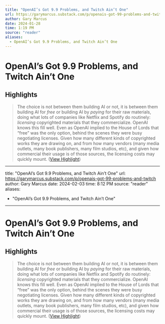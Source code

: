 ```yaml
---
title: "OpenAI’s Got 9.9 Problems, and Twitch Ain’t One"
url: https://garymarcus.substack.com/p/openais-got-99-problems-and-twitch
author: Gary Marcus
date: 2024-01-28
time: 1:19 PM
source: "reader"
aliases:
  - OpenAI’s Got 9.9 Problems, and Twitch Ain’t One
---
```

# OpenAI’s Got 9.9 Problems, and Twitch Ain’t One

## Highlights
> The choice is not between them building AI or not, it is between them building AI for *free* or building AI by *paying* for their raw materials, doing what lots of companies like Netflix and Spotify do routinely: *licensing* copyrighted materials that they commercialize. OpenAI knows this fill well. Even as OpenAI implied to the House of Lords that “free” was the only option, behind the scenes they were busy negotiating licenses. Given how many different kinds of copyrighted works they are drawing on, and from how many vendors (many media outlets, many book publishers, many film studios, etc), and given how commercial their usage is of those sources, the licensing costs may quickly mount. ([View Highlight](https://read.readwise.io/read/01hn6c1agz2w98r5ykx1cvvav5))

---
title: "OpenAI’s Got 9.9 Problems, and Twitch Ain’t One"
url: https://garymarcus.substack.com/p/openais-got-99-problems-and-twitch
author: Gary Marcus
date: 2024-02-03
time: 8:12 PM
source: "reader"
aliases:
  - "OpenAI’s Got 9.9 Problems, and Twitch Ain’t One"
---
# OpenAI’s Got 9.9 Problems, and Twitch Ain’t One

## Highlights
> The choice is not between them building AI or not, it is between them building AI for *free* or building AI by *paying* for their raw materials, doing what lots of companies like Netflix and Spotify do routinely: *licensing* copyrighted materials that they commercialize. OpenAI knows this fill well. Even as OpenAI implied to the House of Lords that “free” was the only option, behind the scenes they were busy negotiating licenses. Given how many different kinds of copyrighted works they are drawing on, and from how many vendors (many media outlets, many book publishers, many film studios, etc), and given how commercial their usage is of those sources, the licensing costs may quickly mount. ([View Highlight](https://read.readwise.io/read/01hn6c1agz2w98r5ykx1cvvav5))

